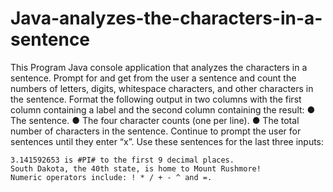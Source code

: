 # Java-analyzes-the-characters-in-a-sentence

This Program Java console application that analyzes the characters in a sentence.  Prompt for and get from the user a sentence and count the numbers of letters, digits, whitespace characters, and other characters in the sentence.  Format the following output in two columns with the first column containing a label and the second column containing the result:
	● The sentence.
	● The four character counts (one per line).
	● The total number of characters in the sentence.
Continue to prompt the user for sentences until they enter “x”.  Use these sentences for the last three inputs:

	3.141592653 is #PI# to the first 9 decimal places.
	South Dakota, the 40th state, is home to Mount Rushmore!
	Numeric operators include: ! * / + - ^ and =.

  
